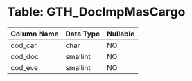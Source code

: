 # Table: GTH_DocImpMasCargo

| Column Name | Data Type | Nullable |
|-------------|-----------|----------|
| cod_car | char | NO |
| cod_doc | smallint | NO |
| cod_eve | smallint | NO |
